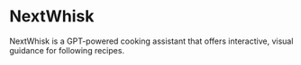 # NextWhisk

NextWhisk is a GPT-powered cooking assistant that offers interactive, visual guidance for following recipes.

